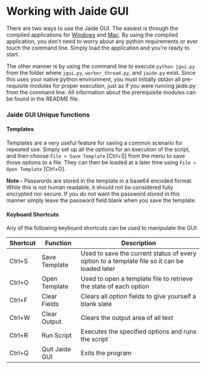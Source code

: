 Working with Jaide GUI
=================
There are two ways to use the Jaide GUI. The easiest is through the compiled applications for [Windows](https://github.com/geoffrhodes/jaide-windows-compile) and [Mac](https://github.com/geoffrhodes/jaide-osx-compile). By using the compiled application, you don't need to worry about any python requirements or ever touch the command line. Simply load the application and you're ready to start.  

The other manner is by using the command line to execute `python jgui.py` from the folder where `jgui.py`, `worker_thread.py`, and `jaide.py` exist. Since this uses your native python environment, you must initially obtain all pre-requisite modules for proper execution, just as if you were running jaide.py from the command line. All information about the prerequisite modules can be found in the README file. 

### Jaide GUI Unique functions  

#### Templates  

Templates are a very useful feature for saving a common scenario for repeated use. Simply set up all the options for an execution of the script, and then choose `File > Save Template` [Ctrl+S] from the menu to save those options to a file. They can then be loaded at a later time using `File > Open Template` [Ctrl+O]. 

**Note -** Passwords are stored in the template in a base64 encoded format. While this is not human readable, it should not be considered fully encrypted nor secure. If you do not want the password stored in this manner simply leave the password field blank when you save the template. 

#### Keyboard Shortcuts  

Any of the following keyboard shortcuts can be used to manipulate the GUI:  

| Shortcut | Function | Description |  
| -------- | -------- | ----------- |  
| Ctrl+S | Save Template | Used to save the current status of every option to a template file so it can be loaded later |  
| Ctrl+O | Open Template | Used to open a template file to retrieve the state of each option |  
| Ctrl+F | Clear Fields | Clears all option fields to give yourself a blank slate |  
| Ctrl+W | Clear Output | Clears the output area of all text |  
| Ctrl+R | Run Script | Executes the specified options and runs the script |  
| Ctrl+Q | Quit Jaide GUI | Exits the program |  
